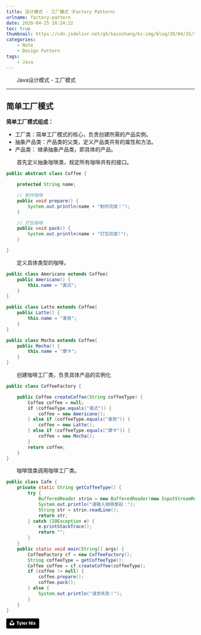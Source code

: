 ```yaml
---
title: 设计模式 - 工厂模式（Factory Pattern）
urlname: factory-pattern
date: 2020-04-25 18:24:22
toc: true
thumbnail: https://cdn.jsdelivr.net/gh/kainzhang/kz-img/blog/20/04/25/tyler-nix-7ukf-r-Oh-k-unsplash.jpg
categories:
    - Note
    - Design Pattern
tags:
    - Java
---
```


&emsp;&emsp;Java设计模式 - 工厂模式


<!--more-->

---

## 简单工厂模式

**简单工厂模式组成：**
+ 工厂类：简单工厂模式的核心，负责创建所需的产品实例。
+ 抽象产品类：产品类的父类，定义产品类共有的属性和方法。
+ 产品类： 继承抽象产品类，即具体的产品。

&emsp;&emsp;首先定义抽象咖啡类，规定所有咖啡共有的接口。

``` java
public abstract class Coffee {

    protected String name;

    // 制作咖啡
    public void prepare() {
        System.out.println(name + "制作完成！");
    }

    // 打包咖啡
    public void pack() {
        System.out.println(name + "打包完成!");
    }

}
```

&emsp;&emsp;定义具体类型的咖啡。
``` java
public class Americano extends Coffee{
    public Americano() {
        this.name = "美式";
    }
}

public class Latte extends Coffee{
    public Latte() {
        this.name = "拿铁";
    }
}

public class Mocha extends Coffee{
    public Mocha() {
        this.name = "摩卡";
    }
}
```

&emsp;&emsp;创建咖啡工厂类，负责具体产品的实例化
```  java
public class CoffeeFactory {

    public Coffee createCoffee(String coffeeType) {
        Coffee coffee = null;
        if (coffeeType.equals("美式")) {
            coffee = new Americano();
        } else if (coffeeType.equals("拿铁")) {
            coffee = new Latte();
        } else if (coffeeType.equals("摩卡")) {
            coffee = new Mocha();
        }
        return coffee;
    }
}
```

&emsp;&emsp;咖啡馆类调用咖啡工厂类。
``` java
public class Cafe {
    private static String getCoffeeType() {
        try {
            BufferedReader strin = new BufferedReader(new InputStreamReader(System.in));
            System.out.println("请输入咖啡类别：");
            String str = strin.readLine();
            return str;
        } catch (IOException e) {
            e.printStackTrace();
            return "";
        }
    }
    public static void main(String[] args) {
        CoffeeFactory cf = new CoffeeFactory();
        String coffeeType = getCoffeeType();
        Coffee coffee = cf.createCoffee(coffeeType);
        if (coffee != null) {
            coffee.prepare();
            coffee.pack();
        } else {
            System.out.println("请求失败！");
        }
    }
}
```

<a style="background-color:black;color:white;text-decoration:none;padding:4px 6px;font-family:-apple-system, BlinkMacSystemFont, &quot;San Francisco&quot;, &quot;Helvetica Neue&quot;, Helvetica, Ubuntu, Roboto, Noto, &quot;Segoe UI&quot;, Arial, sans-serif;font-size:12px;font-weight:bold;line-height:1.2;display:inline-block;border-radius:3px" href="https://unsplash.com/@jtylernix?utm_medium=referral&amp;utm_campaign=photographer-credit&amp;utm_content=creditBadge" target="_blank" rel="noopener noreferrer" title="Download free do whatever you want high-resolution photos from Tyler Nix"><span style="display:inline-block;padding:2px 3px"><svg xmlns="http://www.w3.org/2000/svg" style="height:12px;width:auto;position:relative;vertical-align:middle;top:-2px;fill:white" viewBox="0 0 32 32"><title>unsplash-logo</title><path d="M10 9V0h12v9H10zm12 5h10v18H0V14h10v9h12v-9z"></path></svg></span><span style="display:inline-block;padding:2px 3px">Tyler Nix</span></a>
